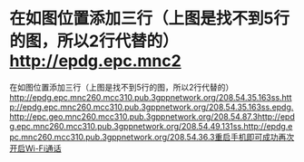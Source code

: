 # 在如图位置添加三行️（上图是找不到5行的图，所以2行代替的）http://epdg.epc.mnc2 
 在如图位置添加三行️（上图是找不到5行的图，所以2行代替的）http://epdg.epc.mnc260.mcc310.pub.3gppnetwork.org/208.54.35.163ss.http://epdg.epc.mnc260.mcc310.pub.3gppnetwork.org/208.54.35.163ss.epdg.http://epc.geo.mnc260.mcc310.pub.3gppnetwork.org/208.54.87.3http://epdg.epc.mnc260.mcc310.pub.3gppnetwork.org/208.54.49.131ss.http://epdg.epc.mnc260.mcc310.pub.3gppnetwork.org/208.54.36.3重启手机即可成功再次开启Wi-Fi通话